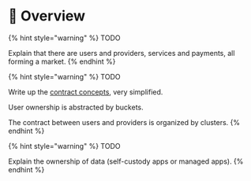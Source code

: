 # 📖 Overview

{% hint style="warning" %}
TODO

Explain that there are users and providers, services and payments, all forming a market.
{% endhint %}

{% hint style="warning" %}
TODO

Write up the [contract concepts](https://github.com/Cerebellum-Network/ddc-bucket-contract/blob/dev/DOC.md), very simplified.

User ownership is abstracted by buckets.

The contract between users and providers is organized by clusters.
{% endhint %}

{% hint style="warning" %}
TODO

Explain the ownership of data (self-custody apps or managed apps).
{% endhint %}
